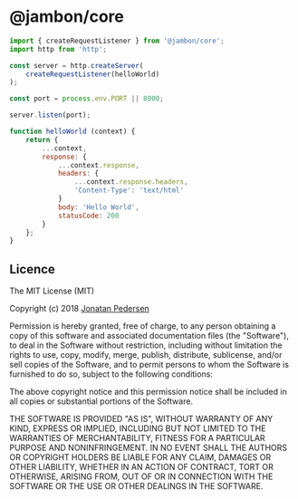 # @jambon/core

``` javascript
import { createRequestListener } from '@jambon/core';
import http from 'http';

const server = http.createServer(
    createRequestListener(helloWorld)
);

const port = process.env.PORT || 8000;

server.listen(port);

function helloWorld (context) {
    return {
        ...context,
        response: {
            ...context.response,
            headers: {
                ...context.response.headers,
                'Content-Type': 'text/html'
            }
            body: 'Hello World',
            statusCode: 200
        }
    };
}
```

## Licence

The MIT License (MIT)

Copyright (c) 2018 [Jonatan Pedersen](https://www.jonatanpedersen.com/)

Permission is hereby granted, free of charge, to any person obtaining a copy
of this software and associated documentation files (the "Software"), to deal
in the Software without restriction, including without limitation the rights
to use, copy, modify, merge, publish, distribute, sublicense, and/or sell
copies of the Software, and to permit persons to whom the Software is
furnished to do so, subject to the following conditions:

The above copyright notice and this permission notice shall be included in
all copies or substantial portions of the Software.

THE SOFTWARE IS PROVIDED "AS IS", WITHOUT WARRANTY OF ANY KIND, EXPRESS OR
IMPLIED, INCLUDING BUT NOT LIMITED TO THE WARRANTIES OF MERCHANTABILITY,
FITNESS FOR A PARTICULAR PURPOSE AND NONINFRINGEMENT. IN NO EVENT SHALL THE
AUTHORS OR COPYRIGHT HOLDERS BE LIABLE FOR ANY CLAIM, DAMAGES OR OTHER
LIABILITY, WHETHER IN AN ACTION OF CONTRACT, TORT OR OTHERWISE, ARISING FROM,
OUT OF OR IN CONNECTION WITH THE SOFTWARE OR THE USE OR OTHER DEALINGS IN
THE SOFTWARE.